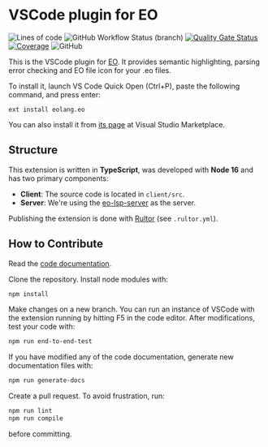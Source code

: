 # VSCode plugin for EO

![Lines of code](https://img.shields.io/tokei/lines/github/objectionary/eo-vscode)
![GitHub Workflow Status (branch)](https://img.shields.io/github/workflow/status/objectionary/eo-vscode/Build/master)
[![Quality Gate Status](https://sonarcloud.io/api/project_badges/measure?project=EOLangVSCode_eo-vscode&metric=alert_status)](https://sonarcloud.io/summary/new_code?id=EOLangVSCode_eo-vscode)
[![Coverage](https://sonarcloud.io/api/project_badges/measure?project=EOLangVSCode_eo-vscode&metric=coverage)](https://sonarcloud.io/summary/new_code?id=EOLangVSCode_eo-vscode)
![GitHub](https://img.shields.io/github/license/objectionary/eo-vscode)

This is the VSCode plugin for [EO](https://github.com/objectionary/eo).
It provides semantic highlighting, parsing error checking and EO file
icon for your .eo files.

To install it, launch VS Code Quick Open (Ctrl+P), paste the following
command, and press enter:

```text
ext install eolang.eo
```

You can also install it from [its page](https://marketplace.visualstudio.com/items?itemName=eolang.eo)
at Visual Studio Marketplace.

## Structure

This extension is written in **TypeScript**, was developed with **Node 16**
and has two primary components:

- **Client**: The source code is located in `client/src`.
- **Server**: We're using the [eo-lsp-server](https://github.com/objectionary/eo-lsp-server)
as the server.

Publishing the extension is done with [Rultor](https://github.com/yegor256/rultor)
(see `.rultor.yml`).

## How to Contribute

Read the [code documentation](https://www.objectionary.com/eo-vscode/).

Clone the repository. Install node modules with:

```bash
npm install
```

Make changes on a new branch. You can run an instance of VSCode with the
extension running by hitting F5 in the code editor. After modifications,
test your code with:

```bash
npm run end-to-end-test
```

If you have modified any of the code documentation, generate new documentation
files with:

```bash
npm run generate-docs
```

Create a pull request. To avoid frustration, run:

```bash
npm run lint
npm run compile
```

before committing.
